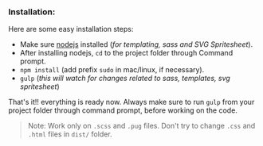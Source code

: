 ### Installation:

Here are some easy installation steps:

- Make sure [nodejs](https://nodejs.org/download/) installed (_for templating, sass and SVG Spritesheet_).
- After installing nodejs, `cd` to the project folder through Command prompt.
- `npm install` (add prefix `sudo` in mac/linux, if necessary).
- `gulp` (_this will watch for changes related to sass, templates, svg spritesheet_)

That's it!! everything is ready now. Always make sure to run `gulp` from your project folder through command prompt, before working on the code.

> Note: Work only on `.scss` and `.pug` files. Don't try to change `.css` and `.html` files in `dist/` folder.